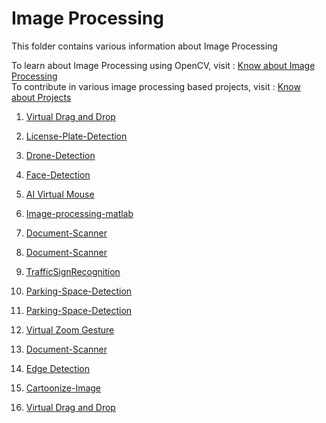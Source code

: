 # Image Processing

This folder contains various information about Image Processing 

To learn about Image Processing using OpenCV, visit : [Know about Image Processing](https://github.com/dishamodi0910/MindWave/tree/main/ImageProcessing/Concepts_Code) <br>
To contribute in various image processing based projects, visit : [Know about Projects](https://github.com/dishamodi0910/MindWave/tree/main/ImageProcessing/Projects)

1. [Virtual Drag and Drop](https://github.com/dishamodi0910/MindWave/tree/main/ImageProcessing/Projects/Virtual_Drag_Drop)
   
2. [License-Plate-Detection](https://github.com/dishamodi0910/MindWave/tree/main/ImageProcessing/Projects/LicensePlateDetection)

3. [Drone-Detection](https://github.com/dishamodi0910/MindWave/tree/ImageProcessing/ImageProcessing/Projects/Drone-Detection)

4. [Face-Detection](https://github.com/dishamodi0910/MindWave/tree/ImageProcessing/ImageProcessing/Projects/FaceDetection)

5. [AI Virtual Mouse](https://github.com/dishamodi0910/MindWave/tree/nain/ImageProcessing/Projects/AI_Virtual_Mouse)

3. [Image-processing-matlab](https://github.com/shraddha761/MindWave/tree/ImageProcessing/ImageProcessing/Projects/Image-processing-matlab)



6. [Document-Scanner](https://github.com/dishamodi0910/MindWave/tree/ImageProcessing/ImageProcessing/Projects/DocumentScanner)



7. [Document-Scanner](https://github.com/dishamodi0910/MindWave/tree/ImageProcessing/ImageProcessing/Projects/DocumentScanner)

8. [TrafficSignRecognition](https://github.com/dishamodi0910/MindWave/tree/ImageProcessing/ImageProcessing/Projects/TrafficSignRecognition)


9. [Parking-Space-Detection](https://github.com/dishamodi0910/MindWave/tree/ImageProcessing/ImageProcessing/Projects/ParkingSpaceDetection)


10. [Parking-Space-Detection](https://github.com/dishamodi0910/MindWave/tree/ImageProcessing/ImageProcessing/Projects/ParkingSpaceDetection)

11. [Virtual Zoom Gesture](https://github.com/dishamodi0910/MindWave/tree/ZoomGesture/ImageProcessing/Projects/Virtual%20Zoom%20Gesture)

12. [Document-Scanner](https://github.com/dishamodi0910/MindWave/tree/ImageProcessing/ImageProcessing/Projects/DocumentScanner)

13. [Edge Detection](https://github.com/Mochoye/MindWave/tree/Edge/ImageProcessing/Projects/Edge%20Detection)

14. [Cartoonize-Image](https://github.com/dishamodi0910/MindWave/tree/ImageProcessing/ImageProcessing/Projects/CartoonizeImage)
15. [Virtual Drag and Drop](https://github.com/dishamodi0910/MindWave/tree/ZoomGesture/ImageProcessing/Projects/Virtual_Drag_Drop)
